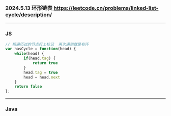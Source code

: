 ### 2024.5.13 环形链表  https://leetcode.cn/problems/linked-list-cycle/description/

---

### JS

```js
// 把遍历过的节点打上标记  再次遇到就是有环
var hasCycle = function(head) {
    while(head) {
        if(head.tag) {
            return true
        }
        head.tag = true
        head = head.next
    }
    return false
};
```

---

### Java
